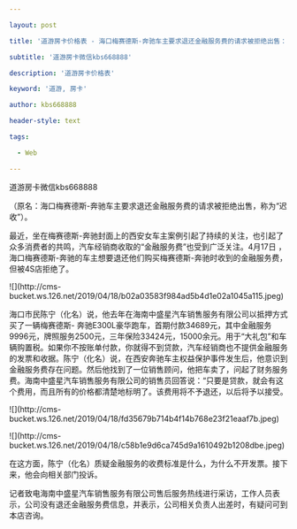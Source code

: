---
layout: post
title: '道游房卡价格表 - 海口梅赛德斯-奔驰车主要求退还金融服务费的请求被拒绝出售：日后接受'
subtitle: '道游房卡微信kbs668888'
description: '道游房卡价格表'
keyword: '道游, 房卡'
author: kbs668888
header-style: text
tags:
  - Web
---
道游房卡微信kbs668888

（原名：海口梅赛德斯-奔驰车主要求退还金融服务费的请求被拒绝出售，称为“迟收”）。

最近，坐在梅赛德斯-奔驰封面上的西安女车主案例引起了持续的关注，也引起了众多消费者的共鸣，汽车经销商收取的“金融服务费”也受到广泛关注。4月17日
，海口梅赛德斯-奔驰的车主想要退还他们购买梅赛德斯-奔驰时收到的金融服务费，但被4S店拒绝了。

![](http://cms-
bucket.ws.126.net/2019/04/18/b02a03583f984ad5b4d1e02a1045a115.jpeg)

海口市民陈宁（化名）说，他去年在海南中盛星汽车销售服务有限公司以抵押方式买了一辆梅赛德斯-
奔驰E300L豪华跑车，首期付款34689元，其中金融服务9996元，牌照服务2500元，三年保险33424元，15000余元。用于“大礼包”和车辆购置税。如果你不按账单付款，你就得不到贷款，汽车经销商也不提供金融服务的发票和收据。陈宁（化名）说，在西安奔驰车主权益保护事件发生后，他意识到金融服务费存在问题。然后他找到了一位销售顾问，他把车卖了，问起了财务服务费。海南中盛星汽车销售服务有限公司的销售员回答说：“只要是贷款，就会有这个费用，而且所有的价格都清楚地标明了。该费用将不予退还，以后将予以接受。

![](http://cms-
bucket.ws.126.net/2019/04/18/fd35679b714b4f14b768e23f21eaaf7b.jpeg)

![](http://cms-
bucket.ws.126.net/2019/04/18/c58b1e9d6ca745d9a1610492b1208dbe.jpeg)

在这方面，陈宁（化名）质疑金融服务的收费标准是什么，为什么不开发票。接下来，他会向相关部门投诉。

记者致电海南中盛星汽车销售服务有限公司售后服务热线进行采访，工作人员表示，公司没有退还金融服务费信息，并表示，公司相关负责人出差时，有疑问可到本店咨询。

